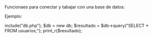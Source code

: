 Funcionaes para conectar y tabajar con una base de datos:

Ejemplo:

include("db.php");
$db = new db;
$resultado = $db->query("SELECT * FROM usuarios;");
print_r($resultado);
